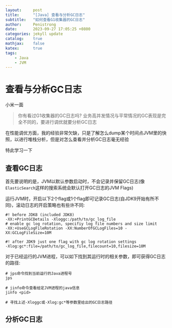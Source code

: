 ```yaml
---
layout:     post
title:      "[Java] 查看与分析GC日志"
subtitle:   "如何查看G1收集器的GC日志"
author:     Penistrong
date:       2023-09-27 17:05:25 +0800
categories: jekyll update
catalog:    true
mathjax:    false
katex:      true
tags:
    - Java
    - JVM
---
```


# 查看与分析GC日志

小米一面

> 你有看过G1收集器的GC日志吗? 业务高并发情况与平常情况的GC表现是完全不同的，要进行调优就要分析GC日志

在性能调优方面，我的经验非常欠缺，只是了解怎么dump某个时间点JVM里的快照，以进行堆栈分析，但是对怎么查看并分析GC日志毫无经验

特此学习一下

## 查看GC日志

首先要说明的是，JVM以默认参数启动时，不会记录并保留GC日志(像`ElasticSearch`这样的搜索系统会默认打开GC日志的JVM Flags)

运行JVM时，开启以下2个flag或1个flag即可记录GC日志(自JDK9开始有所不同)，滚动日志的开启策略也有些许不同:

```shell
#! before JDK8 (included JDK8)
-XX:+PrintGCDetails -Xloggc:/path/to/gc_log_file
# enable gc log rotation, specifiy log file numbers and size limit
-XX:+UseGCLogFileRotation -XX:NumberOfGCLogFiles=10 -XX:GCLogFileSize=10M

#! after JDK9 just one flag with gc log rotation settings
-Xlog:gc*:file=/path/to/gc_log_file,filecount=10,filesize=10M
```

对于已经运行的JVM进程，可以如下找到其运行时的相关参数，即可获得GC日志的路径:

```shell
# jps命令找到当前运行的Java进程号
jps

# jinfo命令查看给定JVM进程的java信息
jinfo <pid>

# 寻找上述-Xloggc或-Xlog:gc*等参数里给出的GC日志路径
```

## 分析GC日志

